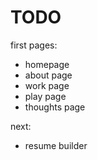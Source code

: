 # TODO

first pages:
- homepage
- about page
- work page
- play page
- thoughts page

next:
- resume builder
